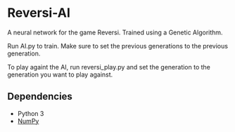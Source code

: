 # Reversi-AI
A neural network for the game Reversi. Trained using a Genetic Algorithm.

Run AI.py to train. Make sure to set the previous generations to the previous generation.

To play againt the AI, run reversi_play.py and set the generation to the generation you want to play against.

## Dependencies
* Python 3
* [NumPy](https://pypi.python.org/pypi/numpy/1.14.0)
